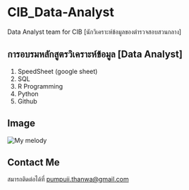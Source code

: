 # CIB_Data-Analyst
Data Analyst team for CIB [นักวิเคราะห์ข้อมูลของตำรวจสอบสวนกลาง]

## การอบรมหลักสูตรวิเคราะห์ข้อมูล [Data Analyst]

1. SpeedSheet (google sheet)
2. SQL
3. R Programming
4. Python
5. Github

## Image
![My melody](https://static.wikia.nocookie.net/hellokitty/images/3/33/Sanrio_Characters_My_Melody_Image029.png/revision/latest?cb=20170407005355)

## Contact Me
สมารถติดต่อได้ที่ pumpuii.thanwa@gmail.com
